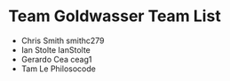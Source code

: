 # Team Goldwasser Team List

- Chris Smith smithc279
- Ian Stolte IanStolte
- Gerardo Cea ceag1
- Tam Le Philosocode